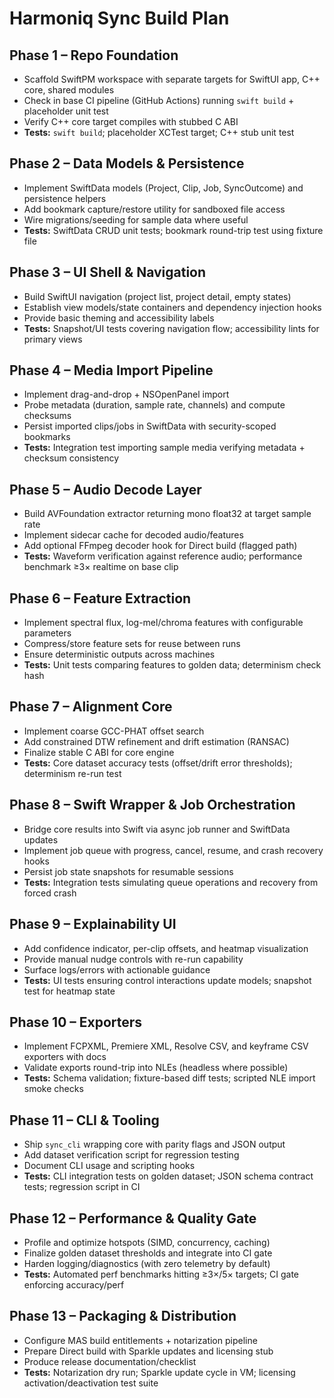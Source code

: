 # Harmoniq Sync Build Plan

## Phase 1 – Repo Foundation
- Scaffold SwiftPM workspace with separate targets for SwiftUI app, C++ core, shared modules
- Check in base CI pipeline (GitHub Actions) running `swift build` + placeholder unit test
- Verify C++ core target compiles with stubbed C ABI
- **Tests:** `swift build`; placeholder XCTest target; C++ stub unit test

## Phase 2 – Data Models & Persistence
- Implement SwiftData models (Project, Clip, Job, SyncOutcome) and persistence helpers
- Add bookmark capture/restore utility for sandboxed file access
- Wire migrations/seeding for sample data where useful
- **Tests:** SwiftData CRUD unit tests; bookmark round-trip test using fixture file

## Phase 3 – UI Shell & Navigation
- Build SwiftUI navigation (project list, project detail, empty states)
- Establish view models/state containers and dependency injection hooks
- Provide basic theming and accessibility labels
- **Tests:** Snapshot/UI tests covering navigation flow; accessibility lints for primary views

## Phase 4 – Media Import Pipeline
- Implement drag-and-drop + NSOpenPanel import
- Probe metadata (duration, sample rate, channels) and compute checksums
- Persist imported clips/jobs in SwiftData with security-scoped bookmarks
- **Tests:** Integration test importing sample media verifying metadata + checksum consistency

## Phase 5 – Audio Decode Layer
- Build AVFoundation extractor returning mono float32 at target sample rate
- Implement sidecar cache for decoded audio/features
- Add optional FFmpeg decoder hook for Direct build (flagged path)
- **Tests:** Waveform verification against reference audio; performance benchmark ≥3× realtime on base clip

## Phase 6 – Feature Extraction
- Implement spectral flux, log-mel/chroma features with configurable parameters
- Compress/store feature sets for reuse between runs
- Ensure deterministic outputs across machines
- **Tests:** Unit tests comparing features to golden data; determinism check hash

## Phase 7 – Alignment Core
- Implement coarse GCC-PHAT offset search
- Add constrained DTW refinement and drift estimation (RANSAC)
- Finalize stable C ABI for core engine
- **Tests:** Core dataset accuracy tests (offset/drift error thresholds); determinism re-run test

## Phase 8 – Swift Wrapper & Job Orchestration
- Bridge core results into Swift via async job runner and SwiftData updates
- Implement job queue with progress, cancel, resume, and crash recovery hooks
- Persist job state snapshots for resumable sessions
- **Tests:** Integration tests simulating queue operations and recovery from forced crash

## Phase 9 – Explainability UI
- Add confidence indicator, per-clip offsets, and heatmap visualization
- Provide manual nudge controls with re-run capability
- Surface logs/errors with actionable guidance
- **Tests:** UI tests ensuring control interactions update models; snapshot test for heatmap state

## Phase 10 – Exporters
- Implement FCPXML, Premiere XML, Resolve CSV, and keyframe CSV exporters with docs
- Validate exports round-trip into NLEs (headless where possible)
- **Tests:** Schema validation; fixture-based diff tests; scripted NLE import smoke checks

## Phase 11 – CLI & Tooling
- Ship `sync_cli` wrapping core with parity flags and JSON output
- Add dataset verification script for regression testing
- Document CLI usage and scripting hooks
- **Tests:** CLI integration tests on golden dataset; JSON schema contract tests; regression script in CI

## Phase 12 – Performance & Quality Gate
- Profile and optimize hotspots (SIMD, concurrency, caching)
- Finalize golden dataset thresholds and integrate into CI gate
- Harden logging/diagnostics (with zero telemetry by default)
- **Tests:** Automated perf benchmarks hitting ≥3×/5× targets; CI gate enforcing accuracy/perf

## Phase 13 – Packaging & Distribution
- Configure MAS build entitlements + notarization pipeline
- Prepare Direct build with Sparkle updates and licensing stub
- Produce release documentation/checklist
- **Tests:** Notarization dry run; Sparkle update cycle in VM; licensing activation/deactivation test suite
